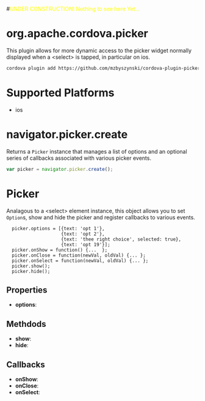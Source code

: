 #<span style="color:yellow;">UNDER CONSTRUCTION! Nothing to see here Yet...</span>



# org.apache.cordova.picker
This plugin allows for more dynamic access to the picker widget normally displayed when a &lt;select&gt; is tapped, in particular on ios.
```sh
cordova plugin add https://github.com/mzbyszynski/cordova-plugin-picker.git
```
# Supported Platforms
- ios

# navigator.picker.create
Returns a `Picker` instance that manages a list of options and an optional series of callbacks associated with various picker events.
```JavaScript
var picker = navigator.picker.create();
```

# Picker
Analagous to a &lt;select&gt; element instance, this object allows you to set `Option`s, show and hide the picker and register callbacks to various events.
```JavaScrpit
  picker.options = [{text: 'opt 1'}, 
                    {text: 'opt 2'},
                    {text: 'thee right choice', selected: true}, 
                    {text: 'opt 19'}];
  picker.onShow = function() {...  };
  picker.onClose = function(newVal, oldVal) {... };
  picker.onSelect = function(newVal, oldVal) {... };
  picker.show();
  picker.hide();
```

## Properties
- __options__:

## Methdods
- __show__:
- __hide__:

## Callbacks

- __onShow__: 
- __onClose__:
- __onSelect__:

